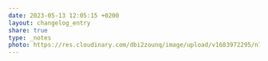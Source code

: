 ```yaml
---
date: 2023-05-13 12:05:15 +0200
layout: changelog_entry
share: true
type: _notes
photo: https://res.cloudinary.com/dbi2zounq/image/upload/v1683972295/n7fflyqieqbhfydb1jla.jpg
---
```


